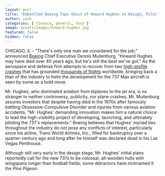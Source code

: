 ```yaml
---
layout: post
title: "Embattled Boeing Taps Ghost of Howard Hughes to Design, Pilot 737 Replacement"
author: jack
categories: [ finance, general, tech ]
image: assets/images/howard-hughes.jpg
featured: false
hidden: false
---
```


CHICAGO, IL - "There's only one man we considered for the job;" announced [Boeing](https://finance.yahoo.com/quote/BA) Chief Executive Dennis Muilenburg, "Howard Hughes may have died over 40 years ago, but he's still the best we've got." As the aerospace and defense firm attempts to recover from two [high-profile crashes](https://www.nytimes.com/2019/03/12/world/africa/boeing-ethiopian-airlines-plane-crash.html) that has grounded [thousands of flights](https://www.nytimes.com/interactive/2019/03/11/world/boeing-737-max-which-airlines.html) worldwide, bringing back a titan of the industry to helm the development for the 737 Max aircraft is seen by some as a bold move.

Mr. Hughes, who dominated aviation from biplanes to the jet era, is no stranger to neither controversy, publicity, nor plane crashes, Mr. Muilenburg assures investors that despite having died in the 1970s after famously battling Obsessive-Compulsive Disorder and injuries from various aviation accidents, "Mr. Hughes' demanding innovation makes him a natural choice to lead the high-visibility project of developing, launching, and ultimately piloting the 737's replacements." Boeing believes that Hughes' myriad ties throughout the industry do  not pose any conflicts of interest, particularly since his airline, Trans World Airlines, Inc., filled for bankruptcy over a quarter-century ago and long after he himself was declared dead in his Las Vegas Penthouse.

Although still very early in the design stage, Mr. Hughes' initial plans reportedly call for the new 737s to be colossal, all-wooden hulls with wingspans longer than football fields; some detractors have nicknamed it the _Pine Pigeon_.